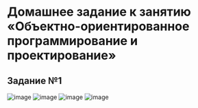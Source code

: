 # Домашнее задание к занятию «Объектно-ориентированное программирование и проектирование»
## Задание №1
![image](https://github.com/user-attachments/assets/5fb951dc-effa-43c3-9b7d-9513e5c48018)
![image](https://github.com/user-attachments/assets/316a5207-ebba-4483-a139-ebe870d221bc)
![image](https://github.com/user-attachments/assets/e368a34a-3bbc-4e93-880a-76f2c5720b1f)
![image](https://github.com/user-attachments/assets/75c7fa50-b120-493c-a3fd-95d3cff3f59b)

